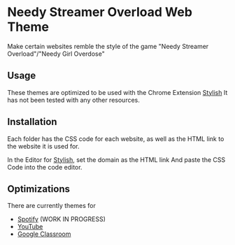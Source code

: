
# Needy Streamer Overload Web Theme

Make certain websites remble the style of the game "Needy Streamer Overload"/"Needy Girl Overdose"

## Usage

These themes are optimized to be used with the Chrome Extension [Stylish](https://userstyles.org/)
It has not been tested with any other resources.

## Installation
Each folder has the CSS code for each website, as well as the HTML link to the website it is used for.

In the Editor for [Stylish](https://userstyles.org/), set the domain as the HTML link
And paste the CSS Code into the code editor.

## Optimizations

There are currently themes for

 - [Spotify](open.spotify.com) (WORK IN PROGRESS)
 - [YouTube](www.youtube.com)
 - [Google Classroom](classroom.google.com)
